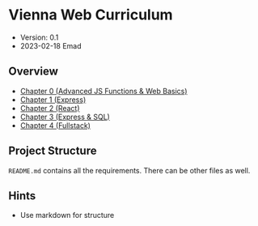 # Vienna Web Curriculum

* Version: 0.1
* 2023-02-18 Emad


## Overview
* [Chapter 0 (Advanced JS Functions & Web Basics)](chapter0/)
* [Chapter 1 (Express)](chapter1/)
* [Chapter 2 (React)](chapter2/)
* [Chapter 3 (Express & SQL)](chapter3/)
* [Chapter 4 (Fullstack)](chapter4/)

## Project Structure

`README.md` contains all the requirements. There can be other files as well.

## Hints
* Use markdown for structure
